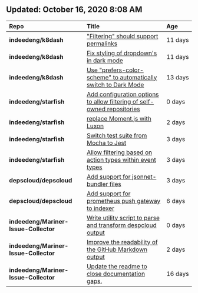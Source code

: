 ## Updated: October 16, 2020 8:08 AM
|**Repo**|**Title**|**Age**|
|:----|:----|:----|
|**indeedeng/k8dash**|["Filtering" should support permalinks](https://github.com/indeedeng/k8dash/issues/153)|11&nbsp;days|
|**indeedeng/k8dash**|[Fix styling of dropdown's in dark mode](https://github.com/indeedeng/k8dash/issues/152)|11&nbsp;days|
|**indeedeng/k8dash**|[Use "prefers-color-scheme" to automatically switch to Dark Mode](https://github.com/indeedeng/k8dash/issues/144)|13&nbsp;days|
|**indeedeng/starfish**|[Add configuration options to allow filtering of self-owned repositories](https://github.com/indeedeng/starfish/issues/65)|0&nbsp;days|
|**indeedeng/starfish**|[replace Moment.js with Luxon](https://github.com/indeedeng/starfish/issues/60)|2&nbsp;days|
|**indeedeng/starfish**|[Switch test suite from Mocha to Jest](https://github.com/indeedeng/starfish/issues/59)|3&nbsp;days|
|**indeedeng/starfish**|[Allow filtering based on action types within event types](https://github.com/indeedeng/starfish/issues/58)|3&nbsp;days|
|**depscloud/depscloud**|[Add support for jsonnet-bundler files](https://github.com/depscloud/depscloud/issues/115)|3&nbsp;days|
|**depscloud/depscloud**|[Add support for prometheus push gateway to indexer](https://github.com/depscloud/depscloud/issues/108)|6&nbsp;days|
|**indeedeng/Mariner-Issue-Collector**|[Write utility script to parse and transform despcloud output](https://github.com/indeedeng/Mariner-Issue-Collector/issues/11)|0&nbsp;days|
|**indeedeng/Mariner-Issue-Collector**|[Improve the readability of the GitHub Markdown output](https://github.com/indeedeng/Mariner-Issue-Collector/issues/9)|2&nbsp;days|
|**indeedeng/Mariner-Issue-Collector**|[Update the readme to close documentation gaps.](https://github.com/indeedeng/Mariner-Issue-Collector/issues/2)|16&nbsp;days|
